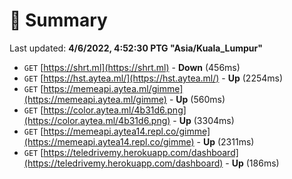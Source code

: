 # 📖 Summary
Last updated: **4/6/2022, 4:52:30 PTG "Asia/Kuala_Lumpur"**

- `GET` [https://shrt.ml](https://shrt.ml) - **Down** (456ms)
- `GET` [https://hst.aytea.ml/](https://hst.aytea.ml/) - **Up** (2254ms)
- `GET` [https://memeapi.aytea.ml/gimme](https://memeapi.aytea.ml/gimme) - **Up** (560ms)
- `GET` [https://color.aytea.ml/4b31d6.png](https://color.aytea.ml/4b31d6.png) - **Up** (3304ms)
- `GET` [https://memeapi.aytea14.repl.co/gimme](https://memeapi.aytea14.repl.co/gimme) - **Up** (2311ms)
- `GET` [https://teledrivemy.herokuapp.com/dashboard](https://teledrivemy.herokuapp.com/dashboard) - **Up** (186ms)
